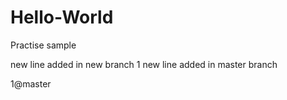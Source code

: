 # Hello-World
Practise sample

new line added in new branch 1
new line added in master branch

1@master
